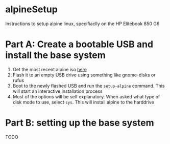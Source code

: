 # alpineSetup
Instructions to setup alpine linux, specifiaclly on the HP Elitebook 850 G6

# Part A: Create a bootable USB and install the base system

1. Get the most recent alpine iso [here](https://alpinelinux.org/downloads/)
2. Flash it to an empty USB drive using something like gnome-disks or rufus
3. Boot to the newly flashed USB and run the `setup-alpine` command. This will start an interactive installation process
4. Most of the options will be self explanatory. When asked what type of disk mode to use, select `sys`. This will install alpine to the harddrive

# Part B: setting up the base system

TODO

